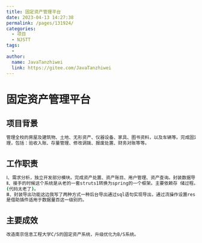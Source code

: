 ```yaml
---
title: 固定资产管理平台 
date: 2023-04-13 14:27:38
permalink: /pages/131924/
categories:
  - 项目
  - NJSTT
tags:
  - 
author: 
  name: JavaTanzhiwei
  link: https://gitee.com/JavaTanzhiwei
---
```

# 固定资产管理平台

## 项目背景
```sh
管理全校的房屋及建筑物、土地、无形资产、仪器设备、家具、图书资料，以及车辆等。完成固定资产的全程管
理，包括：验收入账、存量管理、修改调拨、报废处置、财务对账等等。
```

## 工作职责
```sh
Ⅰ、需求分析，独立开发部分模块。完成资产处置、资产账目、用户管理、资产查询。封装数据导出、查询功能并横展开。
Ⅱ、接手的时候这个系统是从老的一套struts1转换为spring的一个框架。主要依赖存 储过程。个人模块负责代码整合梳理
(代码太老了)。
Ⅲ、封装导出功能这边我写了两种方式一种后台导出通过sql语句实现导出，通过流操作设置response前台实现下载、一种
是借助插件适用于数据量百这一级别的。
```

## 主要成效
```sh
改造南京信息工程大学C/S的固定资产系统，升级优化为B/S系统。
```
